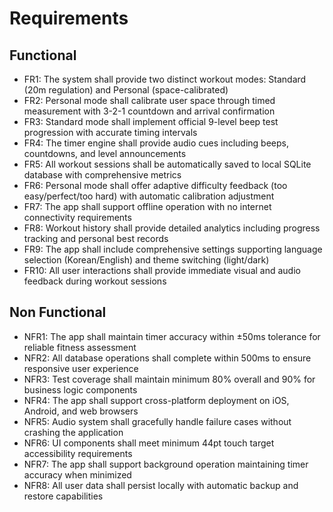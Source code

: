 # Requirements

## Functional

- FR1: The system shall provide two distinct workout modes: Standard (20m regulation) and Personal (space-calibrated)
- FR2: Personal mode shall calibrate user space through timed measurement with 3-2-1 countdown and arrival confirmation
- FR3: Standard mode shall implement official 9-level beep test progression with accurate timing intervals
- FR4: The timer engine shall provide audio cues including beeps, countdowns, and level announcements
- FR5: All workout sessions shall be automatically saved to local SQLite database with comprehensive metrics
- FR6: Personal mode shall offer adaptive difficulty feedback (too easy/perfect/too hard) with automatic calibration adjustment
- FR7: The app shall support offline operation with no internet connectivity requirements
- FR8: Workout history shall provide detailed analytics including progress tracking and personal best records
- FR9: The app shall include comprehensive settings supporting language selection (Korean/English) and theme switching (light/dark)
- FR10: All user interactions shall provide immediate visual and audio feedback during workout sessions

## Non Functional

- NFR1: The app shall maintain timer accuracy within ±50ms tolerance for reliable fitness assessment
- NFR2: All database operations shall complete within 500ms to ensure responsive user experience
- NFR3: Test coverage shall maintain minimum 80% overall and 90% for business logic components
- NFR4: The app shall support cross-platform deployment on iOS, Android, and web browsers
- NFR5: Audio system shall gracefully handle failure cases without crashing the application
- NFR6: UI components shall meet minimum 44pt touch target accessibility requirements
- NFR7: The app shall support background operation maintaining timer accuracy when minimized
- NFR8: All user data shall persist locally with automatic backup and restore capabilities
